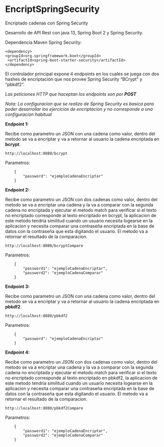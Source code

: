 # EncriptSpringSecurity
Encriptado cadenas con Spring Security

Desarrollo de API Rest con java 13, Spring Boot 2 y Spring Security.

Dependencia Maven Spring Security:

```
<dependency>
<groupId>org.springframework.boot</groupId>
 <artifactId>spring-boot-starter-security</artifactId>
</dependency>
```

El controlador principal expone 4 endpoints en los cuales se juega con dos hashes de encriptación que nos provee Spring Security “BCrypt” y “pbkdf2”.

*Las peticiones HTTP que haceptan los endpoints son por **POST***

*Nota: La configuracion que se realizo de Spring Security es basica para poder desarrollar los ejercicios de encriptacion y no corresponde a una configuracion habitual*

**Endpoint 1:**

Recibe como parametro un JSON con una cadena como valor, dentro del metodo se va a encriptar y va a retornar al usuario la cadena encriptada en **bcrypt**.

```
http://localhost:8080/bcrypt
```

Parametros:
```
    {
        "password": "ejemploCadenaEncriptar"
    }
```

**Endpoint 2:**

Recibe como parametro un JSON con dos cadenas como valor, dentro del metodo se va a encriptar una cadena y la va a comparar con la segunda cadena no encriptada y ejecutar el metodo match para verificar si el texto no encriptado corresponde al texto encriptado en bcrypt, la aplicacion de este metodo tendria similitud cuando un usuario necesita logearse en la aplicacion y necesita comparar una contraseña encriptada en la base de datos con la contraseña que esta digitando el usuario. El metodo va a retornar el resultado de la comparacion.

```
http://localhost:8080/bcryptCompare
```

Parametros:
```
    {
        "password1": "ejemploCadenaEncriptar",
        "password2": "ejemploCadenaComparar"
    }
```

**Endpoint 3:**

Recibe como parametro un JSON con una cadena como valor, dentro del metodo se va a encriptar y va a retornar al usuario la cadena encriptada en **pbkdf2**.

```
http://localhost:8080/pbkdf2
```

Parametros:
```
    {
        "password": "ejemploCadenaEncriptar"
    }
```


**Endpoint 4:**

Recibe como parametro un JSON con dos cadenas como valor, dentro del metodo se va a encriptar una cadena y la va a comparar con la segunda cadena no encriptada y ejecutar el metodo match para verificar si el texto no encriptado corresponde al texto encriptado en pbkdf2, la aplicacion de este metodo tendria similitud cuando un usuario necesita logearse en la aplicacion y necesita comparar una contraseña encriptada en la base de datos con la contraseña que esta digitando el usuario. El metodo va a retornar el resultado de la comparacion.

```
http://localhost:8080/pbkdf2Compare
```

Parametros:
```
    {
        "password1": "ejemploCadenaEncriptar",
        "password2": "ejemploCadenaComparar"
    }
```





